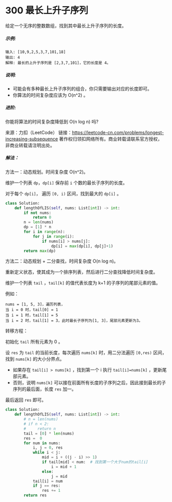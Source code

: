 # 300 最长上升子序列

给定一个无序的整数数组，找到其中最长上升子序列的长度。

##### 示例:

```
输入: [10,9,2,5,3,7,101,18]
输出: 4 
解释: 最长的上升子序列是 [2,3,7,101]，它的长度是 4。
```

##### 说明:

+ 可能会有多种最长上升子序列的组合，你只需要输出对应的长度即可。
+ 你算法的时间复杂度应该为 O(n^2) 。

##### 进阶: 

你能将算法的时间复杂度降低到 O(n log n) 吗?

来源：力扣（LeetCode）
链接：https://leetcode-cn.com/problems/longest-increasing-subsequence
著作权归领扣网络所有。商业转载请联系官方授权，非商业转载请注明出处。

##### 解法：

方法一：动态规划。时间复杂度 O(n^2)。

维护一个列表 `dp`，`dp[i]` 保存前 `i` 个数的最长子序列的长度。

对于每个 `dp[i]`， 遍历 `[0, i)` 区间，找到最大的 `dp[i]` 。

```python
class Solution:
    def lengthOfLIS(self, nums: List[int]) -> int:
        if not nums:
            return 0
        n = len(nums)
        dp = [1] * n
        for i in range(n):
            for j in range(i):
                if nums[i] > nums[j]:
                    dp[i] = max(dp[i], dp[j]+1)
        return max(dp)
```

方法二：动态规划 + 二分查找，时间复杂度 O(n log n)。

重新定义状态，使其成为一个排序列表，然后进行二分查找降低时间复杂度。

维护一个列表 `tail` ，`tail[k]` 的值代表长度为 k+1 的子序列的尾部元素的值。

例如：

```
nums = [1, 5, 3]，遍历列表，
当 i = 0 时，tail[0] = 1
当 i = 1 时，tail[1] = 5
当 i = 2 时，tail[1] = 3，此时最长子序列为[1, 3]，尾部元素更新为3。
```

转移方程：

初始化 `tail` 所有元素为 0 。

设 `res` 为 `tail` 的当前长度，每次遍历 `nums[k]` 时，用二分法遍历 `[0,res)` 区间，找到 `nums[k]` 的大小分界点。

+ 如果存在 `tail[i] > nums[k]` ，找到第一个 i 执行 `tail[i]=nums[k]` ，更新尾部元素。
+ 否则，说明 `nums[k]` 可以接在前面所有长度的子序列之后，因此接到最长的子序列的最后面，长度 `res` 加一。

最后返回 `res` 即可。

```python
class Solution:
    def lengthOfLIS(self, nums: List[int]) -> int:
        # n = len(nums)
        # if n < 2:
        #     return n
        tail = [0] * len(nums)
        res =  0
        for num in nums:
            i, j = 0, res
            while i < j:
                mid = i + ((j - i) >> 1)
                if tail[mid] < num:  # 找到第一个大于num的tail[i]
                    i = mid + 1
                else:
                    j = mid
            tail[i] = num
            if j == res:
                res += 1
        return res
```


